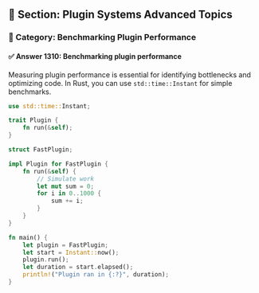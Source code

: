 ## 📘 Section: Plugin Systems Advanced Topics  
### 🔹 Category: Benchmarking Plugin Performance  
#### ✅ Answer 1310: Benchmarking plugin performance

Measuring plugin performance is essential for identifying bottlenecks and optimizing code. In Rust, you can use `std::time::Instant` for simple benchmarks.

```rust
use std::time::Instant;

trait Plugin {
    fn run(&self);
}

struct FastPlugin;

impl Plugin for FastPlugin {
    fn run(&self) {
        // Simulate work
        let mut sum = 0;
        for i in 0..1000 {
            sum += i;
        }
    }
}

fn main() {
    let plugin = FastPlugin;
    let start = Instant::now();
    plugin.run();
    let duration = start.elapsed();
    println!("Plugin ran in {:?}", duration);
}
```
